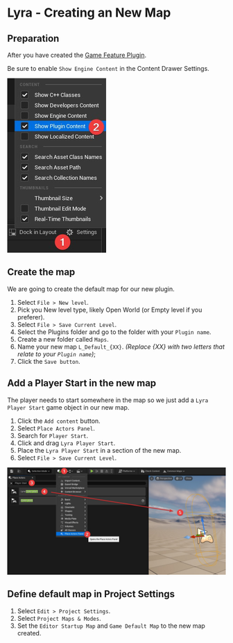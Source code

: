 # Lyra - Creating an New Map

## Preparation

After you have created the [Game Feature Plugin](/lyra/game-feature-plugin).

Be sure to enable `Show Engine Content` in the Content Drawer Settings.

![Show Plugin Content in Content Drawer Settings](lyra-images/show-plugin-content.jpg)

## Create the map

We are going to create the default map for our new plugin.

1. Select `File > New level`.
2. Pick you New level type, likely Open World (or Empty level if you preferer).
3. Select `File > Save Current Level`.
4. Select the Plugins folder and go to the folder with your `Plugin name`.
5. Create a new folder called `Maps`.
6. Name your new map `L_Default_{XX}`. *(Replace {XX} with two letters that relate to your `Plugin name`)*;
7. Click the `Save button`.

## Add a Player Start in the new map

The player needs to start somewhere in the map so we just add a `Lyra Player Start` game object in our new map.

1. Click the `Add content` button.
2. Select `Place Actors Panel`.
3. Search for `Player Start`.
4. Click and drag `Lyra Player Start`.
5. Place the `Lyra Player Start` in a section of the new map.
6. Select `File > Save Current Level`.

![Add a Lyra Player Start](lyra-images/add-lyra-player-start.jpg)

## Define default map in Project Settings

1. Select `Edit > Project Settings`.
2. Select `Project Maps & Modes`.
3. Set the `Editor Startup Map` and `Game Default Map` to the new map created.

